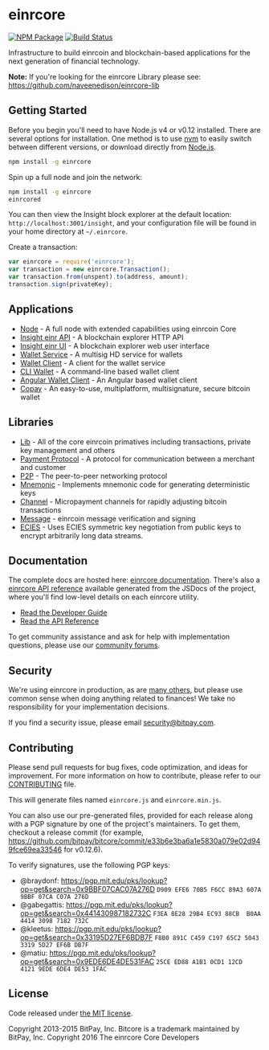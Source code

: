 einrcore
=======

[![NPM Package](https://img.shields.io/npm/v/einrcore.svg?style=flat-square)](https://www.npmjs.org/package/einrcore)
[![Build Status](https://img.shields.io/travis/naveenedison/einrcore.svg?branch=master&style=flat-square)](https://travis-ci.org/naveenedison/einrcore)

Infrastructure to build einrcoin and blockchain-based applications for the next generation of financial technology.

**Note:** If you're looking for the einrcore Library please see: https://github.com/naveenedison/einrcore-lib

## Getting Started

Before you begin you'll need to have Node.js v4 or v0.12 installed. There are several options for installation. One method is to use [nvm](https://github.com/creationix/nvm) to easily switch between different versions, or download directly from [Node.js](https://nodejs.org/).

```bash
npm install -g einrcore
```

Spin up a full node and join the network:

```bash
npm install -g einrcore
einrcored
```

You can then view the Insight block explorer at the default location: `http://localhost:3001/insight`, and your configuration file will be found in your home directory at `~/.einrcore`.

Create a transaction:
```js
var einrcore = require('einrcore');
var transaction = new einrcore.Transaction();
var transaction.from(unspent).to(address, amount);
transaction.sign(privateKey);
```

## Applications

- [Node](https://github.com/naveenedison/einrcore-node) - A full node with extended capabilities using einrcoin Core
- [Insight einr API](https://github.com/naveenedison/insight-einr-api) - A blockchain explorer HTTP API
- [Insight einr UI](https://github.com/naveenedison/insight-einr-ui) - A blockchain explorer web user interface
- [Wallet Service](https://github.com/bitpay/bitcore-wallet-service) - A multisig HD service for wallets
- [Wallet Client](https://github.com/bitpay/bitcore-wallet-client) - A client for the wallet service
- [CLI Wallet](https://github.com/bitpay/bitcore-wallet) - A command-line based wallet client
- [Angular Wallet Client](https://github.com/bitpay/angular-bitcore-wallet-client) - An Angular based wallet client
- [Copay](https://github.com/bitpay/copay) - An easy-to-use, multiplatform, multisignature, secure bitcoin wallet

## Libraries

- [Lib](https://github.com/naveenedison/einrcore-lib) - All of the core einrcoin primatives including transactions, private key management and others
- [Payment Protocol](https://github.com/bitpay/bitcore-payment-protocol) - A protocol for communication between a merchant and customer
- [P2P](https://github.com/naveenedison/einrcore-p2p) - The peer-to-peer networking protocol
- [Mnemonic](https://github.com/bitpay/bitcore-mnemonic) - Implements mnemonic code for generating deterministic keys
- [Channel](https://github.com/bitpay/bitcore-channel) - Micropayment channels for rapidly adjusting bitcoin transactions
- [Message](https://github.com/naveenedison/einrcore-message) - einrcoin message verification and signing
- [ECIES](https://github.com/bitpay/bitcore-ecies) - Uses ECIES symmetric key negotiation from public keys to encrypt arbitrarily long data streams.

## Documentation

The complete docs are hosted here: [einrcore documentation](http://einrcore.io/guide/). There's also a [einrcore API reference](http://einrcore.io/api/) available generated from the JSDocs of the project, where you'll find low-level details on each einrcore utility.

- [Read the Developer Guide](http://einrcore.io/guide/)
- [Read the API Reference](http://einrcore.io/api/)

To get community assistance and ask for help with implementation questions, please use our [community forums](http://bitpaylabs.com/c/bitcore).

## Security

We're using einrcore in production, as are [many others](http://einrcore.io#projects), but please use common sense when doing anything related to finances! We take no responsibility for your implementation decisions.

If you find a security issue, please email security@bitpay.com.

## Contributing

Please send pull requests for bug fixes, code optimization, and ideas for improvement. For more information on how to contribute, please refer to our [CONTRIBUTING](https://github.com/naveenedison/einrcore/blob/master/CONTRIBUTING.md) file.

This will generate files named `einrcore.js` and `einrcore.min.js`.

You can also use our pre-generated files, provided for each release along with a PGP signature by one of the project's maintainers. To get them, checkout a release commit (for example, https://github.com/bitpay/bitcore/commit/e33b6e3ba6a1e5830a079e02d949fce69ea33546 for v0.12.6).

To verify signatures, use the following PGP keys:
- @braydonf: https://pgp.mit.edu/pks/lookup?op=get&search=0x9BBF07CAC07A276D `D909 EFE6 70B5 F6CC 89A3 607A 9BBF 07CA C07A 276D`
- @gabegattis: https://pgp.mit.edu/pks/lookup?op=get&search=0x441430987182732C `F3EA 8E28 29B4 EC93 88CB  B0AA 4414 3098 7182 732C`
- @kleetus: https://pgp.mit.edu/pks/lookup?op=get&search=0x33195D27EF6BDB7F `F8B0 891C C459 C197 65C2 5043 3319 5D27 EF6B DB7F`
- @matiu: https://pgp.mit.edu/pks/lookup?op=get&search=0x9EDE6DE4DE531FAC `25CE ED88 A1B1 0CD1 12CD  4121 9EDE 6DE4 DE53 1FAC`

## License

Code released under [the MIT license](https://github.com/naveenedison/einrcore/blob/master/LICENSE).

Copyright 2013-2015 BitPay, Inc. Bitcore is a trademark maintained by BitPay, Inc.
Copyright 2016 The einrcore Core Developers
